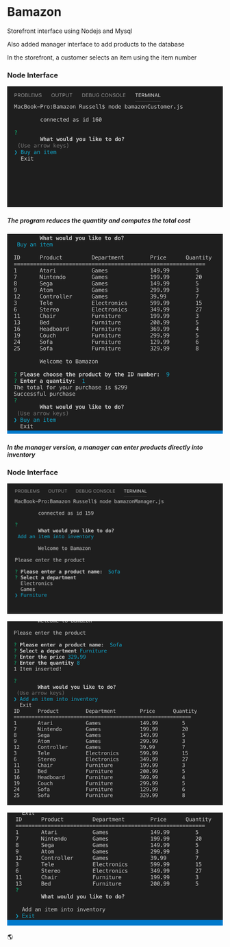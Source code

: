 # Bamazon
Storefront interface using Nodejs and Mysql

Also added manager interface to add products to the database

In the storefront, a customer selects an item using the item number


### Node Interface
![Program Feature](./assets/buy01.png)

##### The program reduces the quantity and computes the total cost

![Program Feature](./assets/buyItem.png)

##### In the manager version, a manager can enter products directly into inventory

### Node Interface
![Program Feature](./assets/addItem.png)

![Program Feature](./assets/addItem2.png)

![Program Feature](./assets/exit.png)

:earth_americas: